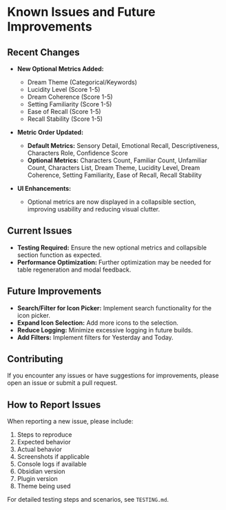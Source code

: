 # Known Issues and Future Improvements

## Recent Changes
- **New Optional Metrics Added:**
  - Dream Theme (Categorical/Keywords)
  - Lucidity Level (Score 1-5)
  - Dream Coherence (Score 1-5)
  - Setting Familiarity (Score 1-5)
  - Ease of Recall (Score 1-5)
  - Recall Stability (Score 1-5)

- **Metric Order Updated:**
  - **Default Metrics:** Sensory Detail, Emotional Recall, Descriptiveness, Characters Role, Confidence Score
  - **Optional Metrics:** Characters Count, Familiar Count, Unfamiliar Count, Characters List, Dream Theme, Lucidity Level, Dream Coherence, Setting Familiarity, Ease of Recall, Recall Stability

- **UI Enhancements:**
  - Optional metrics are now displayed in a collapsible section, improving usability and reducing visual clutter.

## Current Issues
- **Testing Required:** Ensure the new optional metrics and collapsible section function as expected.
- **Performance Optimization:** Further optimization may be needed for table regeneration and modal feedback.

## Future Improvements
- **Search/Filter for Icon Picker:** Implement search functionality for the icon picker.
- **Expand Icon Selection:** Add more icons to the selection.
- **Reduce Logging:** Minimize excessive logging in future builds.
- **Add Filters:** Implement filters for Yesterday and Today.

## Contributing
If you encounter any issues or have suggestions for improvements, please open an issue or submit a pull request.

## How to Report Issues

When reporting a new issue, please include:
1. Steps to reproduce
2. Expected behavior
3. Actual behavior
4. Screenshots if applicable
5. Console logs if available
6. Obsidian version
7. Plugin version
8. Theme being used

For detailed testing steps and scenarios, see `TESTING.md`.
